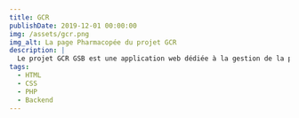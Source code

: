 ```yaml
---
title: GCR
publishDate: 2019-12-01 00:00:00
img: /assets/gcr.png
img_alt: La page Pharmacopée du projet GCR
description: |
  Le projet GCR GSB est une application web dédiée à la gestion de la pharmacopée et des praticiens. Il inclut la fonctionnalité "Comptes Rendus de visite" (CRV), permettant aux visiteurs de consulter des informations sur les praticiens et de rédiger des comptes rendus de leurs visites.
tags:
  - HTML
  - CSS
  - PHP
  - Backend
---
```


